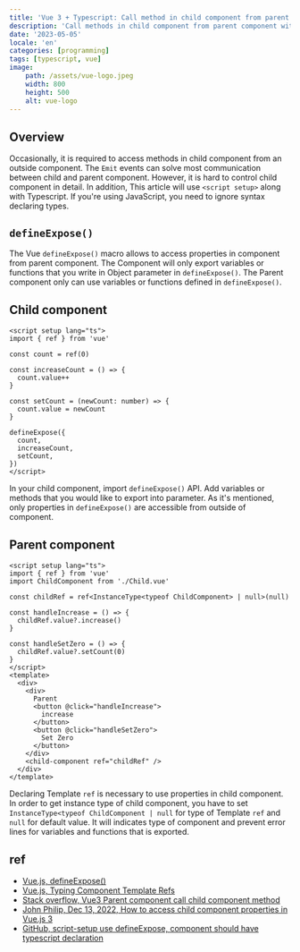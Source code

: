 ```yaml
---
title: 'Vue 3 + Typescript: Call method in child component from parent'
description: 'Call methods in child component from parent component with Typescript'
date: '2023-05-05'
locale: 'en'
categories: [programming]
tags: [typescript, vue]
image:
    path: /assets/vue-logo.jpeg
    width: 800
    height: 500 
    alt: vue-logo
---
```

## Overview
Occasionally, it is required to access methods in child component from an outside component.
The `Emit` events can solve most communication between child and parent component. 
However, it is hard to control child component in detail.
In addition, This article will use `<script setup>` along with Typescript. If you're using JavaScript, you need to ignore syntax declaring types. 

## `defineExpose()`
The Vue `defineExpose()` macro allows to access properties in component from parent component. 
The Component will only export variables or functions that you write in Object parameter in `defineExpose()`.
The Parent component only can use variables or functions defined in `defineExpose()`.

## Child component
```vue
<script setup lang="ts">
import { ref } from 'vue'

const count = ref(0)

const increaseCount = () => {
  count.value++
}

const setCount = (newCount: number) => {
  count.value = newCount
}

defineExpose({
  count,
  increaseCount,
  setCount,
})
</script>
```
In your child component, import `defineExpose()` API. Add variables or methods that you would like to export into parameter.
As it's mentioned, only properties in  `defineExpose()` are accessible from outside of component.

## Parent component
```vue
<script setup lang="ts">
import { ref } from 'vue'
import ChildComponent from './Child.vue'

const childRef = ref<InstanceType<typeof ChildComponent> | null>(null)

const handleIncrease = () => {
  childRef.value?.increase()
}

const handleSetZero = () => {
  childRef.value?.setCount(0)
}
</script>
<template>
  <div>
    <div>
      Parent
      <button @click="handleIncrease">
        increase
      </button>
      <button @click="handleSetZero">
        Set Zero
      </button>
    </div>
    <child-component ref="childRef" />
  </div>
</template>

```
Declaring Template `ref` is necessary to use properties in child component.
In order to get instance type of child component, you have to set `InstanceType<typeof ChildComponent | null` for type of Template `ref` and `null` for default value. 
It will indicates type of component and prevent error lines for variables and functions that is exported.

## ref
- [Vue.js, defineExpose()](https://vuejs.org/api/sfc-script-setup.html#defineexpose)
- [Vue.js, Typing Component Template Refs](https://vuejs.org/guide/typescript/composition-api.html#typing-component-template-refs)
- [Stack overflow, Vue3 Parent component call child component method](https://stackoverflow.com/questions/73725505/vue3-parent-component-call-child-component-method)
- [John Philip, Dec 13, 2022, How to access child component properties in Vue.js 3](https://levelup.gitconnected.com/how-to-access-child-component-properties-in-vue-js-3-d47f6ae1d62)
- [GitHub, script-setup use defineExpose, component should have typescript declaration](https://github.com/vuejs/core/issues/4397)
